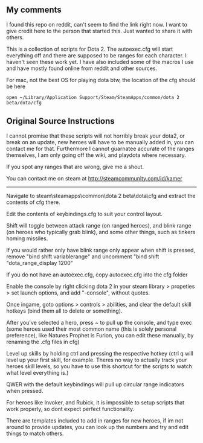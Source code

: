 My comments
--------------------
I found this repo on reddit, can't seem to find the link right now. I want to give credit here to the person that started this. Just wanted to share it with others.

This is a collection of scripts for Dota 2. The autoexec.cfg will start everything off and there are supposed to be ranges
for each character. I haven't seen these work yet. I have also included some of the macros I use and have mostly found online from reddit and other sources.

For mac, not the best OS for playing dota btw, the location of the cfg should be here

    open ~/Library/Application Support/Steam/SteamApps/common/dota 2 beta/dota/cfg

Original Source Instructions
----------------------------
I cannot promise that these scripts will not horribly break your dota2, or break on an update, new heroes will have to be manually added in, you can contact me for that.
Furthermore I cannot guarnatee accurate of the ranges themselves, I am only going off the wiki, and playdota where necessary.

If you spot any ranges that are wrong, give me a shout.

You can contact me on steam at http://steamcommunity.com/id/kamer

---

Navigate to steam\steamapps\common\dota 2 beta\dota\cfg and extract the contents of cfg there.


Edit the contents of keybindings.cfg to suit your control layout.


Shift will toggle between attack range (on ranged heroes), and blink range (on heroes who typically grab blink), and some other things, such as tinkers homing missiles.


If you would rather only have blink range only appear when shift is pressed, remove "bind shift variablerange" and uncomment "bind shift "dota_range_display 1200"


If you do not have an autoexec.cfg, copy autoexec.cfg into the cfg folder


Enable the console by right clicking dota 2 in your steam library > propeties > set launch options, and add "-console", without quotes.


Once ingame, goto options > controls > abilities, and clear the default skill hotkeys (bind them all to delete or something).


After you've selected a hero, press ~ to pull up the console, and type exec <heroname> (some heroes used their most common name (this is solely personal preference), like Natures Prophet is Furion, you can edit these manually, by renaming the .cfg files in cfg)

Level up skills by holding ctrl and pressing the respective hotkey (ctrl q will level up your first skill, for example.  Theres no way to actually track your heroes skill levels, so you have to use this shortcut for the scripts to watch what level everything is.)

QWER with the default keybindings will pull up circular range indicators when pressed.


For heroes like Invoker, and Rubick, it is impossible to setup scripts that work properly, so dont expect perfect functionality.


There are templates included to add in ranges for new heroes, if im not around to provide updates, you can look up the numbers and try and edit things to match others.